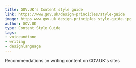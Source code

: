 ```yaml
---
title: GOV.UK's Content style guide
link: https://www.gov.uk/design-principles/style-guide
image: https_www.gov.uk_design-principles_style-guide.jpg
author: GOV.UK
type: Content Style Guide
tags:
- voiceandtone
- writing
- designlanguage
---
```


Recommendations on writing content on GOV.UK's sites
